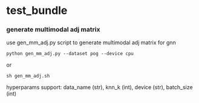 # test_bundle

### generate multimodal adj matrix 
use gen_mm_adj.py script to generate multimodal adj matrix for gnn 
```
python gen_mm_adj.py --dataset pog --device cpu
```
or 
```
sh gen_mm_adj.sh
```
hyperparams support: data_name (str), knn_k (int), device (str), batch_size (int)